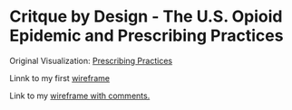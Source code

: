 # Critque by Design - The U.S. Opioid Epidemic and Prescribing Practices
Original Visualization: [Prescribing Practices](https://www.cdc.gov/drugoverdose/data/prescribing/prescribing-practices.html)

<div class="flourish-embed flourish-chart" data-src="visualisation/4340661"><script src="https://public.flourish.studio/resources/embed.js"></script></div>


Linnk to my first [wireframe](https://user-images.githubusercontent.com/73350057/99404636-defb3d00-28b9-11eb-973e-e677f39b0cc5.png)

Link to my [wireframe with comments.](https://user-images.githubusercontent.com/73350057/99404978-34cfe500-28ba-11eb-8849-35c5f2ada22a.png)

